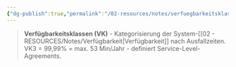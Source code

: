 ```yaml
---
{"dg-publish":true,"permalink":"/02-resources/notes/verfuegbarkeitsklassen/","tags":["sicherheit/it-sicherheit","verfügbarkeit/kategorien"],"noteIcon":"","updated":"2025-10-29T12:59:11.112+01:00"}
---
```


>**Verfügbarkeitsklassen (VK)** - Kategorisierung der System-[[02 - RESOURCES/Notes/Verfügbarkeit\|Verfügbarkeit]] nach Ausfallzeiten.
VK3 = 99,99% = max. 53 Min/Jahr - definiert Service-Level-Agreements.